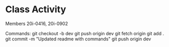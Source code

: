 # Class Activity
 Members 20i-0416, 20i-0902

 Commands:
  git checkout -b dev
  git push origin dev
  git fetch origin
  git add .
  git commit -m "Updated readme with commands"
  git push origin dev

